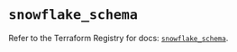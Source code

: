 # `snowflake_schema`

Refer to the Terraform Registry for docs: [`snowflake_schema`](https://registry.terraform.io/providers/snowflake-labs/snowflake/0.82.0/docs/resources/schema).
